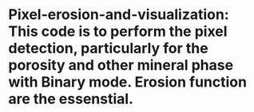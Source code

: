# Pixel-erosion-and-visualization: This code is to perform the pixel detection, particularly for the porosity and other mineral phase with Binary mode. Erosion function are the essenstial. 

